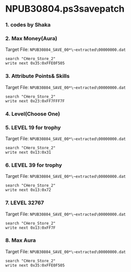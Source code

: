 # NPUB30804.ps3savepatch

### 1. codes by Shaka
### 2. Max Money(Aura)

Target File: `NPUB30804_SAVE_00*\~extracted\00000000.dat`

```
search "CHero_Store_2"
write next 0x35:0xFFE0F505
```

### 3. Attribute Points& Skills

Target File: `NPUB30804_SAVE_00*\~extracted\00000000.dat`

```
search "CHero_Store_2"
write next 0x23:0xFF7FFF7F
```

### 4. Level(Choose One)
### 5. LEVEL 19 for trophy

Target File: `NPUB30804_SAVE_00*\~extracted\00000000.dat`

```
search "CHero_Store_2"
write next 0x13:0x31
```

### 6. LEVEL 39 for trophy

Target File: `NPUB30804_SAVE_00*\~extracted\00000000.dat`

```
search "CHero_Store_2"
write next 0x13:0x72
```

### 7. LEVEL 32767

Target File: `NPUB30804_SAVE_00*\~extracted\00000000.dat`

```
search "CHero_Store_2"
write next 0x13:0xFF7F
```

### 8. Max Aura

Target File: `NPUB30804_SAVE_00*\~extracted\00000000.dat`

```
search "CHero_Store_2"
write next 0x35:0xFFE0F505
```

